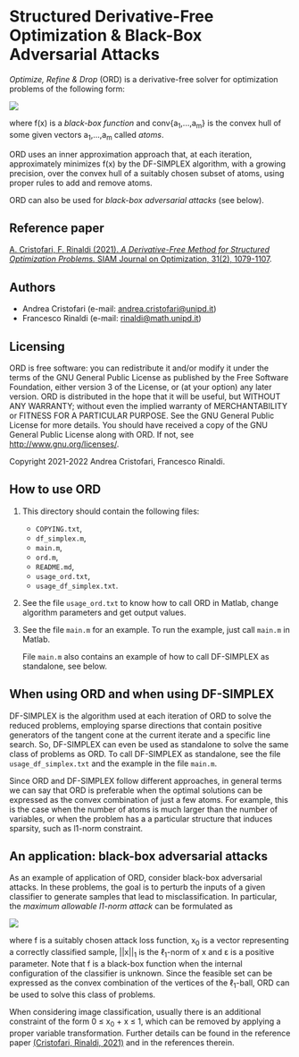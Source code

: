 # Structured Derivative-Free Optimization & Black-Box Adversarial Attacks

_Optimize, Refine & Drop_ (ORD) is a derivative-free solver for
optimization problems of the following form:

<img src="https://latex.codecogs.com/svg.image?\min&space;f(x)&space;\\\text{s.t.&space;}&space;&space;x&space;\in&space;\text{conv}&space;\{a_1,\ldots,a_m\}">

where f(x) is a _black-box function_ and conv{a<sub>1</sub>,...,a<sub>m</sub>} is the convex hull of some given vectors a<sub>1</sub>,...,a<sub>m</sub>
called _atoms_.

ORD uses an inner approximation approach that, at each iteration, approximately minimizes f(x)
by the DF-SIMPLEX algorithm, with a growing precision, over the convex hull of a suitably chosen subset of atoms,
using proper rules to add and remove atoms.

ORD can also be used for _black-box adversarial attacks_ (see below).

## Reference paper

[A. Cristofari, F. Rinaldi (2021). _A Derivative-Free Method for Structured Optimization Problems._
SIAM Journal on Optimization, 31(2), 1079-1107](https://epubs.siam.org/doi/abs/10.1137/20M1337417).

## Authors

* Andrea Cristofari (e-mail: [andrea.cristofari@unipd.it](mailto:andrea.cristofari@unipd.it))
* Francesco Rinaldi (e-mail: [rinaldi@math.unipd.it](mailto:rinaldi@math.unipd.it))

## Licensing

ORD is free software: you can redistribute it and/or modify
it under the terms of the GNU General Public License as published by
the Free Software Foundation, either version 3 of the License, or
(at your option) any later version.
ORD is distributed in the hope that it will be useful,
but WITHOUT ANY WARRANTY; without even the implied warranty of
MERCHANTABILITY or FITNESS FOR A PARTICULAR PURPOSE. See the
GNU General Public License for more details.
You should have received a copy of the GNU General Public License
along with ORD. If not, see <http://www.gnu.org/licenses/>.

Copyright 2021-2022 Andrea Cristofari, Francesco Rinaldi.

## How to use ORD

1. This directory should contain the following files:

    * `COPYING.txt`,
    * `df_simplex.m`,
    * `main.m`,
    * `ord.m`,
    * `README.md`,
    * `usage_ord.txt`,
    * `usage_df_simplex.txt`.

2. See the file `usage_ord.txt` to know how to call ORD in Matlab, change
   algorithm parameters and get output values.

3. See the file `main.m` for an example.
   To run the example, just call `main.m` in Matlab.

   File `main.m` also contains an example of how to call DF-SIMPLEX as standalone, see below.

## When using ORD and when using DF-SIMPLEX

DF-SIMPLEX is the algorithm used at each iteration of ORD to solve the reduced problems,
employing sparse directions that contain positive generators of the tangent cone at the current iterate
and a specific line search.
So, DF-SIMPLEX can even be used as standalone to solve the same class of problems as ORD.
To call DF-SIMPLEX as standalone, see the file `usage_df_simplex.txt` and the example in the file `main.m`.

Since ORD and DF-SIMPLEX follow different approaches, in general terms we can say that
ORD is preferable when the optimal solutions can be expressed as the convex combination
of just a few atoms. For example, this is the case when the number of atoms is much larger than
the number of variables, or when the problem has a a particular structure that induces sparsity,
such as l1-norm constraint.

## An application: black-box adversarial attacks

As an example of application of ORD, consider black-box adversarial attacks.
In these problems, the goal is to perturb the inputs of a given classifier to generate samples that lead to
misclassification.
In particular, the _maximum allowable l1-norm attack_ can be formulated as

<img src="https://latex.codecogs.com/svg.image?\min&space;f(x_0&plus;x)&space;\\\text{s.t.&space;}&space;||x||_1&space;\le&space;\varepsilon">

where f is a suitably chosen attack loss function, x<sub>0</sub> is a vector representing a correctly classified sample,
||x||<sub>1</sub> is the &ell;<sub>1</sub>-norm of x and &epsilon; is a positive parameter.
Note that f is a black-box function when the internal configuration of the classifier is unknown.
Since the feasible set can be expressed as the convex combination of the vertices of the &ell;<sub>1</sub>-ball,
ORD can be used to solve this class of problems.

When considering image classification, usually there is an additional constraint of the form
0 &le; x<sub>0</sub> + x &le; 1, which can be removed by applying a proper variable transformation.
Further details can be found in the reference paper [(Cristofari, Rinaldi, 2021)](https://epubs.siam.org/doi/abs/10.1137/20M1337417) and in the references therein.